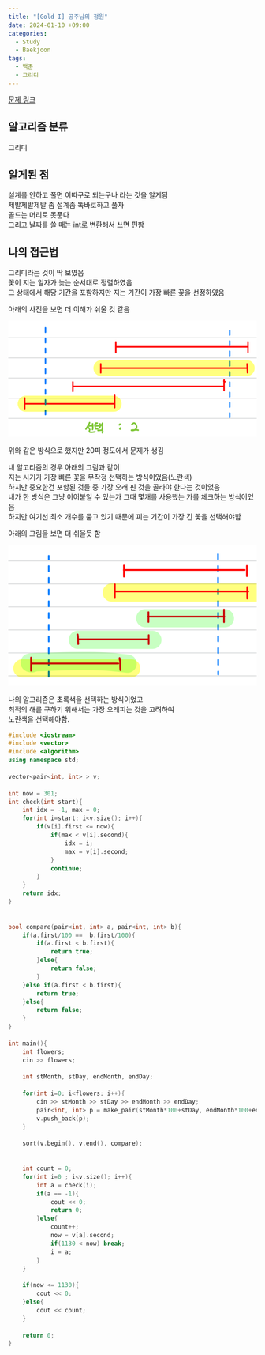 ```yaml
---
title: "[Gold I] 공주님의 정원"
date: 2024-01-10 +09:00
categories:
  - Study
  - Baekjoon
tags:
  - 백준
  - 그리디
---
```

[문제 링크](https://www.acmicpc.net/problem/2457)

## 알고리즘 분류
그리디

## 알게된 점
설계를 안하고 풀면 이따구로 되는구나 라는 것을 알게됨   
제발제발제발 좀 설계좀 똑바로하고 풀자   
골드는 머리로 못푼다   
그리고 날짜를 쓸 때는 int로 변환해서 쓰면 편함

## 나의 접근법 
그리디라는 것이 딱 보였음    
꽃이 지는 일자가 늦는 순서대로 정렬하였음  
그 상태에서 해당 기간을 포함하지만 지는 기간이 가장 빠른 꽃을 선정하였음

아래의 사진을 보면 더 이해가 쉬울 것 같음

![](images/2024-01-10-BOJ-2457.png)

위와 같은 방식으로 했지만 20퍼 정도에서 문제가 생김    

내 알고리즘의 경우 아래의 그림과 같이   
지는 시기가 가장 빠른 꽃을 무작정 선택하는 방식이었음(노란색)    
하지만 중요한건 포함된 것들 중 가장 오래 핀 것을 골라야 한다는 것이었음   
내가 한 방식은 그냥 이어붙일 수 있는가 그때 몇개를 사용했는 가를 체크하는 방식이었음   
하지만 여기선 최소 개수를 묻고 있기 때문에 피는 기간이 가장 긴 꽃을 선택해야함

아래의 그림을 보면 더 쉬울듯 함

![](images/2024-01-10-BOJ-2457-1.png)

나의 알고리즘은 초록색을 선택하는 방식이었고   
최적의 해를 구하기 위해서는 가장 오래피는 것을 고려하여   
노란색을 선택해야함.

```c++
#include <iostream>
#include <vector>
#include <algorithm>
using namespace std;

vector<pair<int, int> > v;

int now = 301;
int check(int start){
    int idx = -1, max = 0;
    for(int i=start; i<v.size(); i++){
        if(v[i].first <= now){
            if(max < v[i].second){
                idx = i;
                max = v[i].second;
            }
            continue;
        }
    }
    return idx;
}


bool compare(pair<int, int> a, pair<int, int> b){
    if(a.first/100 ==  b.first/100){
        if(a.first < b.first){
            return true;
        }else{
            return false;
        }
    }else if(a.first < b.first){
        return true;
    }else{
        return false;
    }
}

int main(){
    int flowers;
    cin >> flowers;

    int stMonth, stDay, endMonth, endDay;

    for(int i=0; i<flowers; i++){
        cin >> stMonth >> stDay >> endMonth >> endDay;
        pair<int, int> p = make_pair(stMonth*100+stDay, endMonth*100+endDay);
        v.push_back(p);
    }

    sort(v.begin(), v.end(), compare);


    int count = 0;
    for(int i=0 ; i<v.size(); i++){
        int a = check(i);
        if(a == -1){
            cout << 0;
            return 0;
        }else{
            count++;
            now = v[a].second;
            if(1130 < now) break;
            i = a;
        }
    }
    
    if(now <= 1130){
        cout << 0;
    }else{
        cout << count;
    }
    
    return 0;
}

```